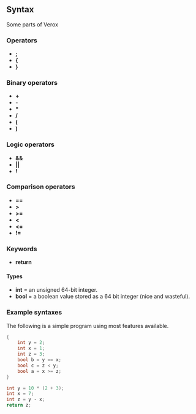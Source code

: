 #

## Syntax

Some parts of Verox

### Operators

* **;**
* **{**
* **}**

### Binary operators

* **+**
* **-**
* **\***
* **/**
* **(**
* **)**

### Logic operators

* **&&**
* **||**
* **!**

### Comparison operators

* **==**
* **>**
* **>=**
* **<**
* **<=**
* **!=**

### Keywords

* **return**

#### Types

* **int** = an unsigned 64-bit integer.
* **bool** = a boolean value stored as a 64 bit integer (nice and wasteful).

<!--### Built-in functions
 * **void print(int n)** = will put a raw int to the output console and append newline character. -->

### Example syntaxes

The following is a simple program using most features available.

```cpp
{
    int y = 2;
    int x = 1;
    int z = 3;
    bool b = y == x;
    bool c = z < y;
    bool a = x >= z;
}

int y = 10 * (2 + 3);
int x = 7;
int z = y - x;
return z;
```
